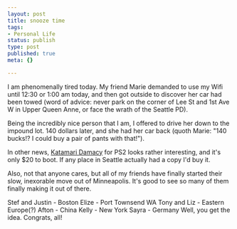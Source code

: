 ```yaml
--- 
layout: post
title: snooze time
tags: 
- Personal Life
status: publish
type: post
published: true
meta: {}

---
```

I am phenomenally tired today. My friend Marie demanded to use my Wifi until 12:30 or 1:00 am today, and then got outside to discover her car had been towed (word of advice: never park on the corner of Lee St and 1st Ave W in Upper Queen Anne, or face the wrath of the Seattle PD).

  Being the incredibly nice person that I am, I offered to drive her down to the impound lot. 140 dollars later, and she had her car back (quoth Marie: "140 bucks!? I could buy a pair of pants with that!").

  In other news, <a href="http://www.gamerankings.com/htmlpagesscreens/918766.asp?screenid=10">Katamari Damacy</a> for PS2 looks rather interesting, and it's only $20 to boot. If any place in Seattle actually had a copy I'd buy it.

  Also, not that anyone cares, but all of my friends have finally started their slow, inexorable move out of Minneapolis. It's good to see so many of them finally making it out of there.

  Stef and Justin - Boston
  Elize - Port Townsend WA
  Tony and Liz - Eastern Europe(?)
  Afton - China
  Kelly - New York
  Sayra - Germany
  Well, you get the idea. Congrats, all!
